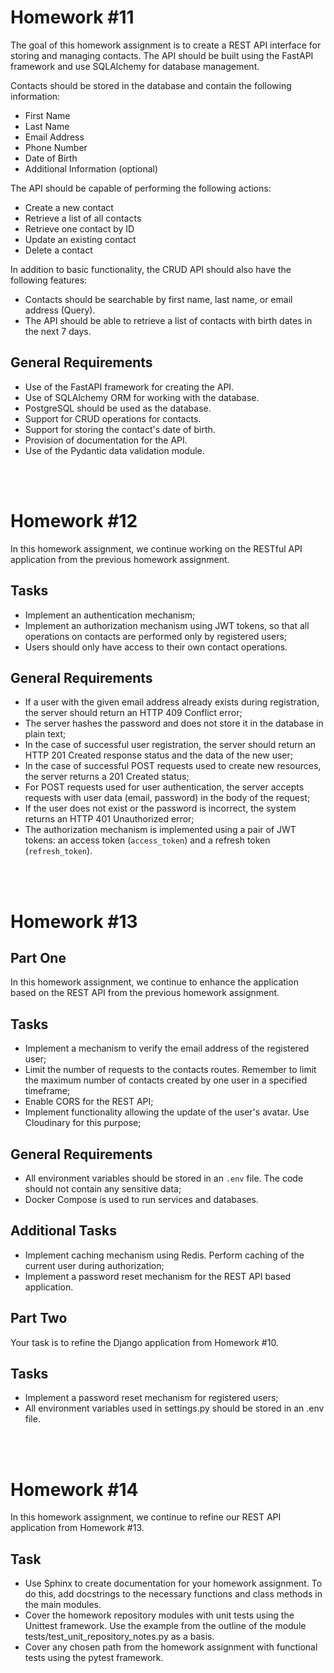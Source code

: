 
# Homework #11

The goal of this homework assignment is to create a REST API interface for storing and managing contacts. The API should be built using the FastAPI framework and use SQLAlchemy for database management.

Contacts should be stored in the database and contain the following information:

- First Name
- Last Name
- Email Address
- Phone Number
- Date of Birth
- Additional Information (optional)

The API should be capable of performing the following actions:

- Create a new contact
- Retrieve a list of all contacts
- Retrieve one contact by ID
- Update an existing contact
- Delete a contact

In addition to basic functionality, the CRUD API should also have the following features:

- Contacts should be searchable by first name, last name, or email address (Query).
- The API should be able to retrieve a list of contacts with birth dates in the next 7 days.

## General Requirements

- Use of the FastAPI framework for creating the API.
- Use of SQLAlchemy ORM for working with the database.
- PostgreSQL should be used as the database.
- Support for CRUD operations for contacts.
- Support for storing the contact's date of birth.
- Provision of documentation for the API.
- Use of the Pydantic data validation module.

<br>

<br>

# Homework #12

In this homework assignment, we continue working on the RESTful API application from the previous homework assignment.

## Tasks
- Implement an authentication mechanism;
- Implement an authorization mechanism using JWT tokens, so that all operations on contacts are performed only by registered users;
- Users should only have access to their own contact operations.

## General Requirements
- If a user with the given email address already exists during registration, the server should return an HTTP 409 Conflict error;
- The server hashes the password and does not store it in the database in plain text;
- In the case of successful user registration, the server should return an HTTP 201 Created response status and the data of the new user;
- In the case of successful POST requests used to create new resources, the server returns a 201 Created status;
- For POST requests used for user authentication, the server accepts requests with user data (email, password) in the body of the request;
- If the user does not exist or the password is incorrect, the system returns an HTTP 401 Unauthorized error;
- The authorization mechanism is implemented using a pair of JWT tokens: an access token (`access_token`) and a refresh token (`refresh_token`).

<br>

<br>

# Homework #13

## Part One
In this homework assignment, we continue to enhance the application based on the REST API from the previous homework assignment.

## Tasks
- Implement a mechanism to verify the email address of the registered user;
- Limit the number of requests to the contacts routes. Remember to limit the maximum number of contacts created by one user in a specified timeframe;
- Enable CORS for the REST API;
- Implement functionality allowing the update of the user's avatar. Use Cloudinary for this purpose;

## General Requirements
- All environment variables should be stored in an `.env` file. The code should not contain any sensitive data;
- Docker Compose is used to run services and databases.

## Additional Tasks
- Implement caching mechanism using Redis. Perform caching of the current user during authorization;
- Implement a password reset mechanism for the REST API based application.

## Part Two
Your task is to refine the Django application from Homework #10.

## Tasks
- Implement a password reset mechanism for registered users;
- All environment variables used in settings.py should be stored in an .env file.

<br>

<br>

# Homework #14
In this homework assignment, we continue to refine our REST API application from Homework #13.

## Task
 - Use Sphinx to create documentation for your homework assignment. To do this, add docstrings to the necessary functions and class methods in the main modules.
 - Cover the homework repository modules with unit tests using the Unittest framework. Use the example from the outline of the module tests/test_unit_repository_notes.py as a basis.
 - Cover any chosen path from the homework assignment with functional tests using the pytest framework.

